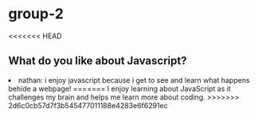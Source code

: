 # group-2

<<<<<<< HEAD
## What do you like about Javascript?

<li> nathan: i enjoy javascript because i get to see and learn what happens behide a webpage!
=======
I enjoy learning about JavaScript as it challenges my brain and helps me learn more about coding. 
>>>>>>> 2d6c0cb57d7f3b545477011188e4283e6f6291ec
